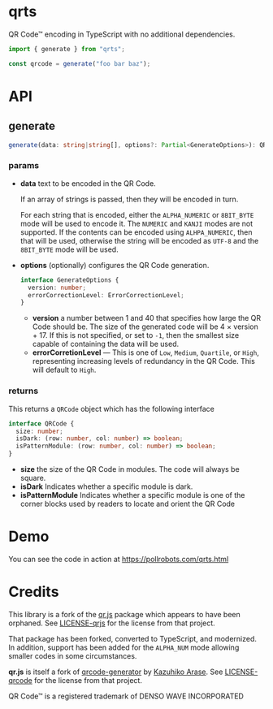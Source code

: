 # qrts

QR Code&trade; encoding in TypeScript with no additional dependencies.

```typescript
import { generate } from "qrts";

const qrcode = generate("foo bar baz");
```

# API

## generate

```typescript
generate(data: string|string[], options?: Partial<GenerateOptions>): QRCode
```

### params

- **data** text to be encoded in the QR Code.

  If an array of strings is passed, then they will be encoded in turn.

  For each string that is encoded, either the `ALPHA_NUMERIC` or `8BIT_BYTE` mode will be used to encode it. The `NUMERIC` and `KANJI` modes are not supported. If the contents can be encoded using `ALHPA_NUMERIC`, then that will be used, otherwise the string will be encoded as `UTF-8` and the `8BIT_BYTE` mode will be used.

- **options** (optionally) configures the QR Code generation.
  ```typescript
  interface GenerateOptions {
    version: number;
    errorCorrectionLevel: ErrorCorrectionLevel;
  }
  ```
  - **version** a number between 1 and 40 that specifies how large the QR Code should be. The size of the generated code will be 4 × version + 17. If this is not specified, or set to `-1`, then the smallest size capable of containing the data will be used.
  - **errorCorretionLevel** &mdash; This is one of `Low`, `Medium`, `Quartile`, or `High`, representing increasing levels of redundancy in the QR Code. This will default to `High`.

### returns

This returns a `QRCode` object which has the following interface

```typescript
interface QRCode {
  size: number;
  isDark: (row: number, col: number) => boolean;
  isPatternModule: (row: number, col: number) => boolean;
}
```

- **size** the size of the QR Code in modules. The code will always be square.
- **isDark** Indicates whether a specific module is dark.
- **isPatternModule** Indicates whether a specific module is one of the corner blocks used by readers to locate and orient the QR Code

# Demo

You can see the code in action at https://pollrobots.com/qrts.html

# Credits

This library is a fork of the [qr.js](https://npmjs.org/package/qr.js) package which appears to have been orphaned. See [LICENSE-qrjs](./LICENSE-qrjs) for the license from that project.

That package has been forked, converted to TypeScript, and modernized. In addition, support has been added for the `ALPHA_NUM` mode allowing smaller codes in some circumstances.

**qr.js** is itself a fork of [qrcode-generator](https://github.com/kazuhikoarase/qrcode-generator) by [Kazuhiko Arase](https://github.com/kazuhikoarase). See [LICENSE-qrcode](./LICENSE-qrcode) for the license from that project.

QR Code&trade; is a registered trademark of DENSO WAVE INCORPORATED
